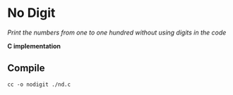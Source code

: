 # No Digit #

*Print the numbers from one to one hundred
without using digits in the code*

**C implementation**

## Compile ##

`cc -o nodigit ./nd.c`
